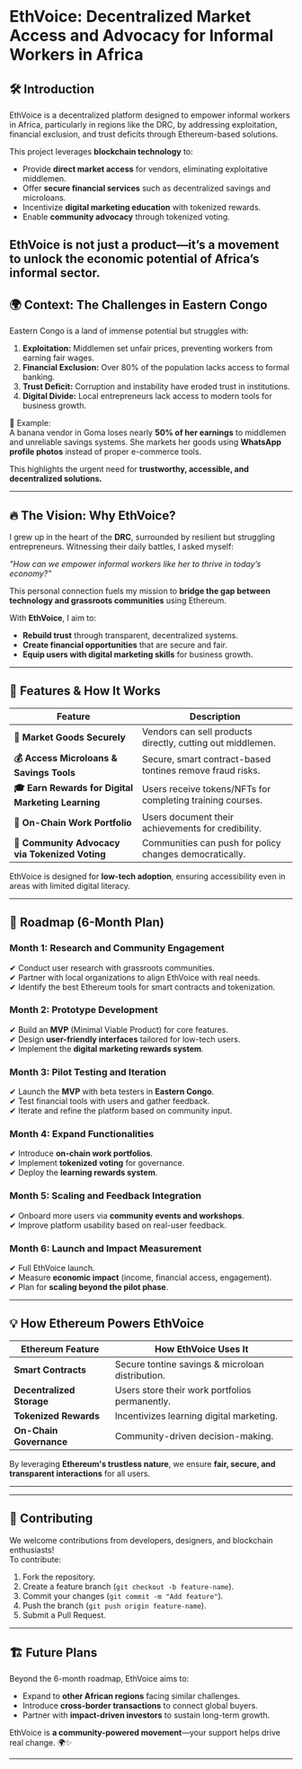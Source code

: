 # EthVoice: Decentralized Market Access and Advocacy for Informal Workers in Africa

## 🛠 Introduction
EthVoice is a decentralized platform designed to empower informal workers in Africa, particularly in regions like the DRC, by addressing exploitation, financial exclusion, and trust deficits through Ethereum-based solutions. 

This project leverages **blockchain technology** to:
- Provide **direct market access** for vendors, eliminating exploitative middlemen.
- Offer **secure financial services** such as decentralized savings and microloans.
- Incentivize **digital marketing education** with tokenized rewards.
- Enable **community advocacy** through tokenized voting.

EthVoice is not just a product—it’s a movement to unlock the economic potential of Africa’s informal sector.
---

## 🌍 Context: The Challenges in Eastern Congo
Eastern Congo is a land of immense potential but struggles with:
1. **Exploitation:** Middlemen set unfair prices, preventing workers from earning fair wages.
2. **Financial Exclusion:** Over 80% of the population lacks access to formal banking.
3. **Trust Deficit:** Corruption and instability have eroded trust in institutions.
4. **Digital Divide:** Local entrepreneurs lack access to modern tools for business growth.

📌 Example:  
A banana vendor in Goma loses nearly **50% of her earnings** to middlemen and unreliable savings systems. She markets her goods using **WhatsApp profile photos** instead of proper e-commerce tools.

This highlights the urgent need for **trustworthy, accessible, and decentralized solutions.**

---

## 🔥 The Vision: Why EthVoice?
I grew up in the heart of the **DRC**, surrounded by resilient but struggling entrepreneurs. Witnessing their daily battles, I asked myself:

_"How can we empower informal workers like her to thrive in today’s economy?"_

This personal connection fuels my mission to **bridge the gap between technology and grassroots communities** using Ethereum.

With **EthVoice**, I aim to:
- **Rebuild trust** through transparent, decentralized systems.
- **Create financial opportunities** that are secure and fair.
- **Equip users with digital marketing skills** for business growth.

---
## 🚀 Features & How It Works

| Feature | Description |
|---------|------------|
| **🔗 Market Goods Securely** | Vendors can sell products directly, cutting out middlemen. |
| **💰 Access Microloans & Savings Tools** | Secure, smart contract-based tontines remove fraud risks. |
| **🎓 Earn Rewards for Digital Marketing Learning** | Users receive tokens/NFTs for completing training courses. |
| **📜 On-Chain Work Portfolio** | Users document their achievements for credibility. |
| **📢 Community Advocacy via Tokenized Voting** | Communities can push for policy changes democratically. |

EthVoice is designed for **low-tech adoption**, ensuring accessibility even in areas with limited digital literacy.

---
## 📅 Roadmap (6-Month Plan)

### **Month 1: Research and Community Engagement**
✔ Conduct user research with grassroots communities.  
✔ Partner with local organizations to align EthVoice with real needs.  
✔ Identify the best Ethereum tools for smart contracts and tokenization.  

### **Month 2: Prototype Development**
✔ Build an **MVP** (Minimal Viable Product) for core features.  
✔ Design **user-friendly interfaces** tailored for low-tech users.  
✔ Implement the **digital marketing rewards system**. 

### **Month 3: Pilot Testing and Iteration**
✔ Launch the **MVP** with beta testers in **Eastern Congo**.  
✔ Test financial tools with users and gather feedback.  
✔ Iterate and refine the platform based on community input.  

### **Month 4: Expand Functionalities**
✔ Introduce **on-chain work portfolios**.  
✔ Implement **tokenized voting** for governance.  
✔ Deploy the **learning rewards system**. 

### **Month 5: Scaling and Feedback Integration**
✔ Onboard more users via **community events and workshops**.  
✔ Improve platform usability based on real-user feedback.  

### **Month 6: Launch and Impact Measurement**
✔ Full EthVoice launch.  
✔ Measure **economic impact** (income, financial access, engagement).  
✔ Plan for **scaling beyond the pilot phase**.  

---

## 💡 How Ethereum Powers EthVoice
| Ethereum Feature | How EthVoice Uses It |
|-----------------|---------------------|
| **Smart Contracts** | Secure tontine savings & microloan distribution. |
| **Decentralized Storage** | Users store their work portfolios permanently. |
| **Tokenized Rewards** | Incentivizes learning digital marketing. |
| **On-Chain Governance** | Community-driven decision-making. |

By leveraging **Ethereum's trustless nature**, we ensure **fair, secure, and transparent interactions** for all users.

---
---

## 🤝 Contributing
We welcome contributions from developers, designers, and blockchain enthusiasts!  
To contribute:
1. Fork the repository.
2. Create a feature branch (`git checkout -b feature-name`).
3. Commit your changes (`git commit -m "Add feature"`).
4. Push the branch (`git push origin feature-name`).
5. Submit a Pull Request.

---
## 🏗 Future Plans
Beyond the 6-month roadmap, EthVoice aims to:
- Expand to **other African regions** facing similar challenges.
- Introduce **cross-border transactions** to connect global buyers.
- Partner with **impact-driven investors** to sustain long-term growth.

EthVoice is **a community-powered movement**—your support helps drive real change. 🌍✨

---
